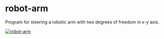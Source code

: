 # robot-arm

  Program for steering a robotic arm with two degrees of freedom in x-y axis.
  
  [![robot-arm](http://img.youtube.com/vi/88I71axdIQU/0.jpg)](http://www.youtube.com/watch?v=88I71axdIQU)
